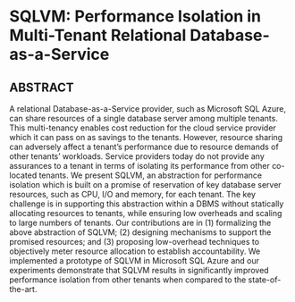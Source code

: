 # SQLVM: Performance Isolation in Multi-Tenant Relational Database-as-a-Service

## ABSTRACT
A relational Database-as-a-Service provider, such as Microsoft SQL Azure, can share resources of a single database server among multiple tenants. This multi-tenancy enables cost reduction for the cloud service provider which it can pass on as savings to the tenants. However, resource sharing can adversely affect a tenant’s performance due to resource demands of other tenants’ workloads. Service providers today do not provide any assurances to a tenant in terms of isolating its performance from other co-located tenants. We present SQLVM, an abstraction for performance isolation which is built on a promise of reservation of key database server resources, such as CPU, I/O and memory, for each tenant. The key challenge is in supporting this abstraction within a DBMS without statically allocating resources to tenants, while ensuring low
overheads and scaling to large numbers of tenants. Our contributions are in (1) formalizing the above abstraction of SQLVM; (2) designing mechanisms to support the promised resources; and (3) proposing low-overhead techniques to objectively meter resource allocation to establish accountability. We implemented a prototype of SQLVM in Microsoft SQL Azure and our experiments demonstrate that SQLVM results in significantly improved performance isolation from other tenants
when compared to the state-of-the-art.